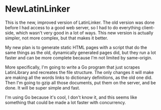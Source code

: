 NewLatinLinker
==================

This is the new, improved version of LatinLinker. The old version was done before I had access to a good web server, so I had to 
do everything client-side, which wasn't very good in a lot of ways. This new version is actually simpler, not more complex, but that makes it better. 

My new plan is to generate static HTML pages with a script that do the same things as the old, dynamically generated pages did, but they run a lot faster
and can be more complete because I'm not limited by same-origin.

More specifically, I'm going to write a Go program that just scrapes LatinLibrary and recreates the file structure. The only changes it will make are making all the
words links to dictionary definitions, as the old one did. Then I'm going to gzip all those documents, put them on the server, and be done. It will be super simple and fast. 

I'm using Go because it's cool, I don't know it, and this seems like something that could be made a lot faster with concurrency.
